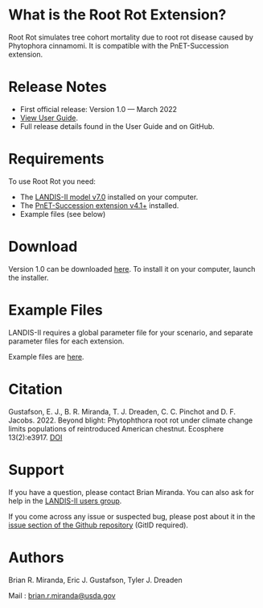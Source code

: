 # What is the Root Rot Extension?

Root Rot simulates tree cohort mortality due to root rot disease caused by Phytophora cinnamomi.  It is compatible with the PnET-Succession extension.

# Release Notes

- First official release: Version 1.0 — March 2022
- [View User Guide](https://github.com/LANDIS-II-Foundation/Extension-Root-Rot/blob/master/Docs/LANDIS-II%20Root%20Rot%20v1.0%20User%20Guide.pdf).
- Full release details found in the User Guide and on GitHub.

# Requirements

To use Root Rot you need:

- The [LANDIS-II model v7.0](http://www.landis-ii.org/install) installed on your computer.
- The [PnET-Succession extension v4.1+](https://landis-ii-foundation.github.io/Extension-PnET-Succession/) installed.
- Example files (see below)

# Download

Version 1.0 can be downloaded [here](https://github.com/LANDIS-II-Foundation/Extension-Root-Rot/blob/master/Deploy/installer/LANDIS-II-V7%20Root%20Rot%201.0-RC1-setup.exe).  To install it on your computer, launch the installer.

# Example Files

LANDIS-II requires a global parameter file for your scenario, and separate parameter files for each extension.

Example files are [here](https://github.com/LANDIS-II-Foundation/Extension-Root-Rot/blob/master/Deploy/example/RootRot_example.zip).

# Citation

Gustafson, E. J., B. R. Miranda, T. J. Dreaden, C. C. Pinchot and D. F. Jacobs. 2022. Beyond blight: Phytophthora root rot under climate change limits populations of reintroduced American chestnut.  Ecosphere 13(2):e3917. [DOI](https://doi.org/10.1002/ecs2.3917)

# Support

If you have a question, please contact Brian Miranda. 
You can also ask for help in the [LANDIS-II users group](http://www.landis-ii.org/users).

If you come across any issue or suspected bug, please post about it in the [issue section of the Github repository](https://github.com/LANDIS-II-Foundation/Extension-Root-Rot/issues) (GitID required).

# Authors

Brian R. Miranda, Eric J. Gustafson, Tyler J. Dreaden

Mail : brian.r.miranda@usda.gov
